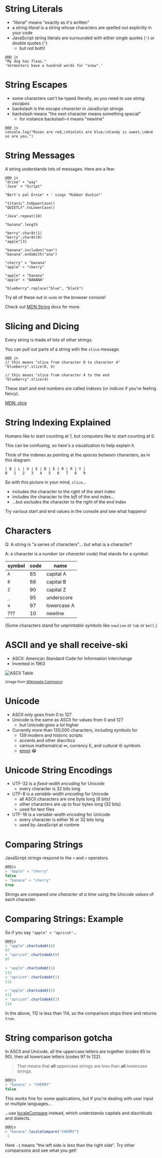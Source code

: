 # String Literals

* *"literal"* means "exactly as it's written" 
* a *string literal* is a string whose characters are spelled out explicitly in your code
* JavaScript string literals are surrounded with either single quotes (`'`) or double quotes (`"`)
  * but not both!

```
@@@ js
"My dog has fleas."
'Vermonters have a hundred words for "snow".'
``` 

# String Escapes

* some characters can't be typed literally, so you need to use *string escapes*
* backslash is the *escape character* in JavaScript strings
* backslash means "the next character means something special"
  * for instance backslash-n means "newline"
  
```
@@@ js
console.log("Roses are red,\nViolets are blue;\nCandy is sweet,\nAnd so are you.")
```

# String Messages

A string understands lots of messages. Here are a few:

```
@@@ js
"drive" + "way"
'Java' + "Script"

"Bert's pal Ernie" + ' sings "Rubber Duckie"'

"titanic".toUpperCase()
"QUIETLY".toLowerCase()

"Java".repeat(10)

"banana".length

"berry".charAt(1)
"berry".charAt(0)
"apple"[3]

"banana".includes("nan")
"banana".endsWith("ana")

"cherry" > "banana"
"apple" > "cherry"

"apple" < "banana"
"apple" < "BANANA"

"blueberry".replace("blue", "black")
```

Try all of these out in `node` or the browser console!

Check out [MDN String](https://developer.mozilla.org/en-US/docs/Web/JavaScript/Reference/Global_Objects/String) docs for more.

# Slicing and Dicing

Every string is made of lots of other strings.

You can pull out parts of a string with the `slice` message.

    @@@ js
    // this means "slice from character 0 to character 4"
    "blueberry".slice(0, 4) 

    // this means "slice from character 4 to the end
    "blueberry".slice(4)

These start and end numbers are called *indexes* (or *indices* if you're feeling fancy).

[MDN: slice](https://developer.mozilla.org/en-US/docs/Web/JavaScript/Reference/Global_Objects/String/slice)

# String Indexing Explained

Humans like to start counting at 1, but computers like to start counting at 0.

This can be confusing, so here's a visualization to help explain it.

Think of the indexes as pointing at the *spaces between* characters, as in this diagram:

    | B | L | U | E | B | E | R | R | Y |
    0   1   2   3   4   5   6   7   8   9
     
So with this picture in your mind, `slice`...
  
   * includes the character to the *right* of the start index
   * includes the character to the *left* of the end index...
   * ...but *excludes* the character to the *right* of the end index

Try various start and end values in the console and see what happens!

# Characters

Q: A string is "a series of characters"... but what is a character?

A: a character is a *number* (or *character code*) that stands for a *symbol*.

|symbol|code|name|
|---|---|---|
| `A` | 65 | capital A |
| `B` | 66 | capital B |
| `Z` | 90 | capital Z |
| `_` | 95 | underscore |
| `a` | 97 | lowercase A |
| ??? | 10 | newline |

(Some characters stand for *unprintable* symbols like `newline` or `tab` or `bell`.)

# ASCII and ye shall receive-ski

* ASCII: American Standard Code for Information Interchange
* Invented in 1963

![ASCII Table](../images/ASCII-Table-wide.svg)

<small>(image from [Wikimedia Commons](https://commons.wikimedia.org/wiki/File:ASCII-Table-wide.svg))</small>

# Unicode

* ASCII only goes from 0 to 127
* Unicode is the same as ASCII for values from 0 and 127
    * but Unicode goes a *lot* higher
* Currently more than 130,000 characters, including symbols for
  * 139 modern and historic scripts
  * accents and other diacritics
  * various mathematical ∞, currency £, and cultural ☮ symbols
  * [emoji](https://en.wikipedia.org/wiki/Emoji) 😂
  
# Unicode String Encodings

* UTF-32 is a *fixed-width encoding* for Unicode
  * every character is 32 bits long
* UTF-8 is a *variable-width encoding* for Unicode
  * all ASCII characters are one byte long (8 bits)
  * other characters are up to four bytes long (32 bits)
  * used for text files
* UTF-16 is a *variable-width encoding* for Unicode
  * every character is either 16 or 32 bits long
  * used by JavaScript at runtime

# Comparing Strings

JavaScript strings respond to the `<` and `>` operators.

```js
@@@js
> "apple" > "cherry"
false
> "banana" < "cherry"
true
``` 

Strings are compared *one character at a time* using the *Unicode values* of each character.

# Comparing Strings: Example

So if you say `"apple" < "apricot"`...

```js
@@@js
> "apple".charCodeAt(0)
97
> "apricot".charCodeAt(0)
97

> "apple".charCodeAt(1)
112
> "apricot".charCodeAt(1)
112

> "apple".charCodeAt(2)
112
> "apricot".charCodeAt(2)
114
```

In the above, 112 is less than 114, so the comparison stops there and returns `true`.

# String comparison gotcha

In ASCII and Unicode, all the uppercase letters are together (codes 65 to 90), then all lowercase letters (codes 97 to 122).

> That means that **all** uppercase strings are less than **all** lowercase strings.

```js
@@@js
> "banana" < "CHERRY"
false
``` 

This works fine for some applications, but if you're dealing with user input or multiple languages...

...use [localeCompare](https://developer.mozilla.org/en-US/docs/Web/JavaScript/Reference/Global_Objects/String/localeCompare) instead, which understands capitals and diacriticals and dialects.

```js
@@@js
> "banana".localeCompare("CHERRY")
-1
``` 

Here `-1` means "the left side is less than the right side". Try other comparisons and see what you get!

